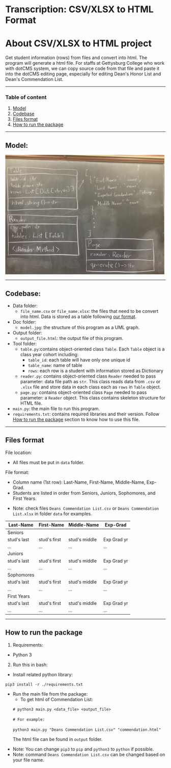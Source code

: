 # Transcription: CSV/XLSX to HTML Format

# About CSV/XLSX to HTML project

Get student information (rows) from files and convert into html. The program will generate a html file. For staffs at Gettysburg College who work with dotCMS system, we can copy source code from that file and paste it into the dotCMS editing page, especially for editing Dean's Honor List and Dean's Commendation List.

---

### Table of content
1. [Model](#Model)
2. [Codebase](#Codebase)
3. [Files format](#Files-format)
4. [How to run the package](#How-to-run-the-package)

---

## Model:

<img src="./doc/model.jpg" width=500/>

---

## Codebase:

  * Data folder:
    * `file_name.csv` or `file_name.xlsx`: the files that need to be convert into html. Data is stored as a table following [our format](#Files-format).
  * Doc folder:
    * `model.jpg`: the structure of this program as a UML graph.
  * Output folder:
    * `output_file.html`: the output file of this program.
  * Tool folder:
    * `table.py`:contains object-oriented class `Table`. Each `Table` object is a class year cohort including:
      * `table_id`: each table will have only one unique id
      * `table_name`: name of table
      * `rows`: each row is a student with information stored as Dictionary
    * `reader.py`: contains object-oriented class `Reader` needed to pass parameter: data file path as `str`. This class reads data from `.csv` or `.xlsx` file and store data in each class each as `rows` in `Table` object.
    * `page.py`: contains object-oriented class `Page` needed to pass parameter: a `Reader` object. This class contains skeleton structure for HTML file.
  * `main.py`: the main file to run this program.
  * `requirements.txt`: contains required libraries and their version. Follow [How to run the package](#How-to-run-the-package) section to know how to use this file.

---

## Files format

File location:
- All files must be put in `data` folder.

File format: 
- Column name (1st row): Last-Name, First-Name, Middle-Name, Exp-Grad.
- Students are listed in order from Seniors, Juniors, Sophomores, and First Years.
* Note: check files `Deans Commendation List.csv` or `Deans Commendation List.xlsx` in folder `data` for examples.

|  Last-Name  |  First-Name  |  Middle-Name  |   Exp-Grad  |
|  ---------  |  ----------  |  -----------  |   --------  |
| Seniors     |              |               |             |
| stud's last | stud's first | stud's middle | Exp Grad yr |
|     ...     |     ...      |      ...      |     ...     |
| Juniors     |              |               |             |
| stud's last | stud's first | stud's middle | Exp Grad yr |
|     ...     |     ...      |      ...      |     ...     |
| Sophomores  |              |               |             |
| stud's last | stud's first | stud's middle | Exp Grad yr |
|     ...     |     ...      |      ...      |     ...     |
| First Years |              |               |             |
| stud's last | stud's first | stud's middle | Exp Grad yr |
|     ...     |     ...      |      ...      |     ...     |

---

## How to run the package

1. Requirements:
  - Python 3

2. Run this in bash:
  - Install related python library:
  ```
  pip3 install -r ./requirements.txt
  ```
  - Run the main file from the package:
    - To get html of Commendation List:
    ```
    # python3 main.py <data_file> <output_file>
    
    # For example:
    
    python3 main.py "Deans Commendation List.csv" "commendation.html"
    ```
    The html file can be found in `output` folder.

  * Note: You can change `pip3` to `pip` and `python3` to `python` if possible.
  * Note: command `Deans Commendation List.csv` can be changed based on your file name.



